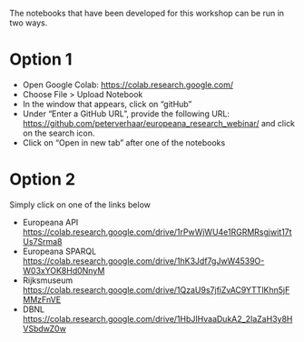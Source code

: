 
The notebooks that have been developed for this workshop can be run in two ways.

# Option 1

* Open Google Colab: https://colab.research.google.com/
* Choose File > Upload Notebook
* In the window that appears, click on “gitHub”
* Under “Enter a GitHub URL”, provide the following URL: https://github.com/peterverhaar/europeana_research_webinar/ and click on the search icon.
* Click on “Open in new tab” after one of the notebooks 

# Option 2

Simply click on one of the links below

* Europeana API
https://colab.research.google.com/drive/1rPwWjWU4e1RGRMRsgjwit17tUs7Srma8
* Europeana SPARQL
https://colab.research.google.com/drive/1hK3Jdf7gJwW4539O-W03xYOK8Hd0NnyM
* Rijksmuseum
https://colab.research.google.com/drive/1QzaU9s7jfiZvAC9YTTlKhn5jFMMzFnVE 
* DBNL
https://colab.research.google.com/drive/1HbJIHvaaDukA2_2IaZaH3y8HVSbdwZ0w 

